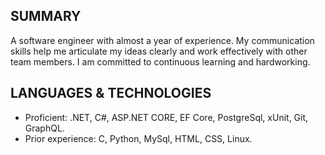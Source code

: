 ## SUMMARY ##
A software engineer with almost a year of experience. My communication skills help me articulate my ideas clearly and work effectively with other team members. I am committed to continuous learning and hardworking.

## LANGUAGES & TECHNOLOGIES ##
* Proficient: .NET, C#, ASP.NET CORE, EF Core, PostgreSql, xUnit, Git, GraphQL.
* Prior experience: C, Python, MySql, HTML, CSS, Linux.
